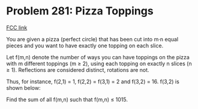 # Problem 281: Pizza Toppings

[FCC link](https://www.freecodecamp.org/learn/coding-interview-prep/project-euler/problem-281-pizza-toppings)

You are given a pizza (perfect circle) that has been cut into m·n equal pieces
and you want to have exactly one topping on each slice.

Let f(m,n) denote the number of ways you can have toppings on the pizza with m
different toppings (m ≥ 2), using each topping on exactly n slices (n ≥ 1).
Reflections are considered distinct, rotations are not.

Thus, for instance, f(2,1) = 1, f(2,2) = f(3,1) = 2 and f(3,2) = 16. f(3,2) is
shown below:

Find the sum of all f(m,n) such that f(m,n) ≤ 1015.
